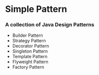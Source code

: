 Simple Pattern
=============

### A collection of Java Design Patterns

* Builder Pattern
* Strategy Pattern
* Decorator Pattern
* Singleton Pattern
* Template Pattern
* Flyweight Pattern
* Factory Pattern